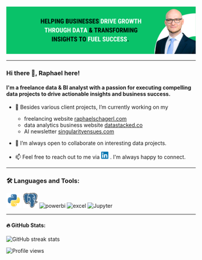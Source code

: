 ![I'm a freelance data & BI analyst](https://github.com/ra-scha/ra-scha/blob/main/GitHubBanner.png)

---

### Hi there 👋, Raphael here!
#### I'm a freelance data & BI analyst with a passion for executing compelling data projects to drive actionable insights and business success.  


- 🔭 Besides various client projects, I’m currently working on my
    - freelancing website [raphaelschagerl.com](https://raphaelschagerl.com)
    - data analytics business website [datastacked.co](https://datastacked.co)
    - AI newsletter [singularityensues.com](https://singularityensues.com)

- 👯 I’m always open to collaborate on interesting data projects.  

- 📫 Feel free to reach out to me via [<img src='https://github.com/devicons/devicon/blob/master/icons/linkedin/linkedin-original.svg'     alt='linkedin' height='20'>](https://www.linkedin.com/in/raphaelschagerl/) . I'm always happy to connect.  

---

### :hammer_and_wrench: Languages and Tools:

<img src='https://github.com/devicons/devicon/blob/master/icons/python/python-original.svg' alt='python' height='40'>     <img src='https://github.com/devicons/devicon/blob/master/icons/postgresql/postgresql-original.svg' alt='postgresql' height='40'>    <img src='https://github.com/microsoft/PowerBI-Icons/blob/main/SVG/Power-BI.svg' alt='powerbi' height='40'>    <img src='https://github.com/sempostma/office365-icons/blob/master/svg/excel.svg' alt='excel' height='40'>     <img src='https://upload.wikimedia.org/wikipedia/commons/3/38/Jupyter_logo.svg' alt='Jupyter' height='40'>

---

#### :fire: GitHub Stats:

![GitHub streak stats](https://streak-stats.demolab.com/?user=ra-scha)  

![Profile views](https://gpvc.arturio.dev/ra-scha)  

<!--
**ra-scha/ra-scha** is a ✨ _special_ ✨ repository because its `README.md` (this file) appears on your GitHub profile.

Here are some ideas to get you started:

- 🔭 I’m currently working on ...
- 🌱 I’m currently learning ...
- 👯 I’m looking to collaborate on ...
- 🤔 I’m looking for help with ...
- 💬 Ask me about ...
- 📫 How to reach me: ...
- 😄 Pronouns: ...
- ⚡ Fun fact: ...
-->
